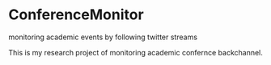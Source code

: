 ConferenceMonitor
=================

monitoring academic events by following twitter streams

This is my research project of monitoring academic confernce backchannel.

